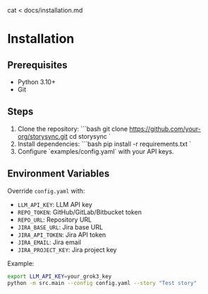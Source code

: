 cat <<EOL > docs/installation.md
# Installation

## Prerequisites
- Python 3.10+
- Git

## Steps
1. Clone the repository:
   \`\`\`bash
   git clone https://github.com/your-org/storysync.git
   cd storysync
   \`
2. Install dependencies:
   \`\`\`bash
   pip install -r requirements.txt
   \`
3. Configure \`examples/config.yaml\` with your API keys.

## Environment Variables
Override `config.yaml` with:
- `LLM_API_KEY`: LLM API key
- `REPO_TOKEN`: GitHub/GitLab/Bitbucket token
- `REPO_URL`: Repository URL
- `JIRA_BASE_URL`: Jira base URL
- `JIRA_API_TOKEN`: Jira API token
- `JIRA_EMAIL`: Jira email
- `JIRA_PROJECT_KEY`: Jira project key

Example:
```bash
export LLM_API_KEY=your_grok3_key
python -m src.main --config config.yaml --story "Test story"